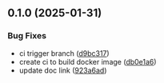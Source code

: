 ## 0.1.0 (2025-01-31)


### Bug Fixes

* ci trigger branch ([d9bc317](https://github.com/l4rm4nd/Damn-Vulnerable-RESTaurant-API-Game/commit/d9bc317775c2e8014177861e64993b6c6d7ee131))
* create ci to build docker image ([db0e1a6](https://github.com/l4rm4nd/Damn-Vulnerable-RESTaurant-API-Game/commit/db0e1a6bf54903bb6db2b3b84284ff25d0ec298d))
* update doc link ([923a6ad](https://github.com/l4rm4nd/Damn-Vulnerable-RESTaurant-API-Game/commit/923a6adca8964331a6358d0592d582466d878c90))

